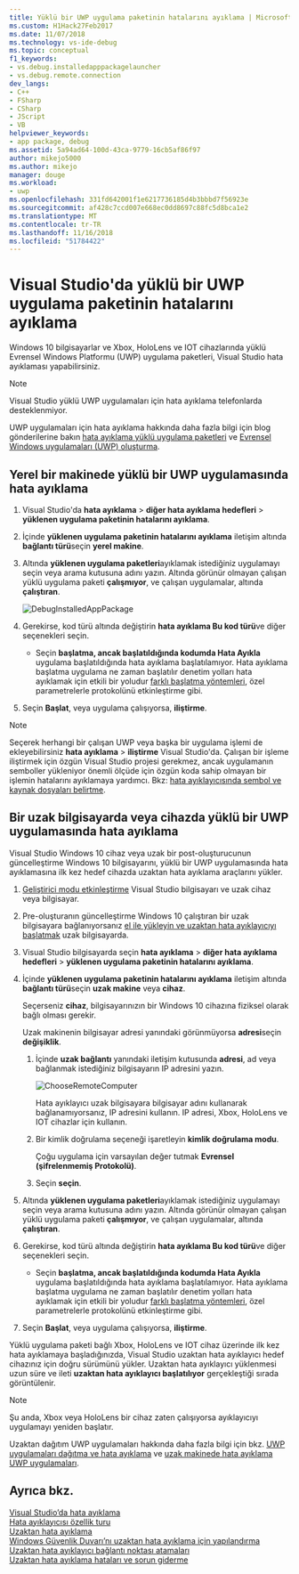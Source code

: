 ```yaml
---
title: Yüklü bir UWP uygulama paketinin hatalarını ayıklama | Microsoft Docs
ms.custom: H1Hack27Feb2017
ms.date: 11/07/2018
ms.technology: vs-ide-debug
ms.topic: conceptual
f1_keywords:
- vs.debug.installedapppackagelauncher
- vs.debug.remote.connection
dev_langs:
- C++
- FSharp
- CSharp
- JScript
- VB
helpviewer_keywords:
- app package, debug
ms.assetid: 5a94ad64-100d-43ca-9779-16cb5af86f97
author: mikejo5000
ms.author: mikejo
manager: douge
ms.workload:
- uwp
ms.openlocfilehash: 331fd642001f1e6217736185d4b3bbbd7f56923e
ms.sourcegitcommit: af428c7ccd007e668ec0dd8697c88fc5d8bca1e2
ms.translationtype: MT
ms.contentlocale: tr-TR
ms.lasthandoff: 11/16/2018
ms.locfileid: "51784422"
---
```

# <a name="debug-an-installed-uwp-app-package-in-visual-studio"></a>Visual Studio'da yüklü bir UWP uygulama paketinin hatalarını ayıklama

Windows 10 bilgisayarlar ve Xbox, HoloLens ve IOT cihazlarında yüklü Evrensel Windows Platformu (UWP) uygulama paketleri, Visual Studio hata ayıklaması yapabilirsiniz. 

>[!NOTE]
>Visual Studio yüklü UWP uygulamaları için hata ayıklama telefonlarda desteklenmiyor.
   
UWP uygulamaları için hata ayıklama hakkında daha fazla bilgi için blog gönderilerine bakın [hata ayıklama yüklü uygulama paketleri](https://blogs.msdn.microsoft.com/devops/2016/03/30/updates-for-debugging-installed-app-packages-in-visual-studio-2015-update-2/) ve [Evrensel Windows uygulamaları (UWP) oluşturma](https://blogs.msdn.microsoft.com/visualstudio/2016/08/02/universal-windows-apps-targeting-windows-10-anniversary-sdk/).

## <a name="debug-an-installed-uwp-app-on-a-local-machine"></a>Yerel bir makinede yüklü bir UWP uygulamasında hata ayıklama

1. Visual Studio'da **hata ayıklama** > **diğer hata ayıklama hedefleri** > **yüklenen uygulama paketinin hatalarını ayıklama**.
   
1. İçinde **yüklenen uygulama paketinin hatalarını ayıklama** iletişim altında **bağlantı türü**seçin **yerel makine**.
   
1. Altında **yüklenen uygulama paketleri**ayıklamak istediğiniz uygulamayı seçin veya arama kutusuna adını yazın. Altında görünür olmayan çalışan yüklü uygulama paketi **çalışmıyor**, ve çalışan uygulamalar, altında **çalıştıran**. 
   
   ![DebugInstalledAppPackage](../debugger/media/debug-installed-app-pkg.png "DebugInstalledAppPackage")
   
1. Gerekirse, kod türü altında değiştirin **hata ayıklama Bu kod türü**ve diğer seçenekleri seçin. 
   - Seçin **başlatma, ancak başlatıldığında kodumda Hata Ayıkla** uygulama başlatıldığında hata ayıklama başlatılamıyor. Hata ayıklama başlatma uygulama ne zaman başlatılır denetim yolları hata ayıklamak için etkili bir yoludur [farklı başlatma yöntemleri](/windows/uwp/xbox-apps/automate-launching-uwp-apps), özel parametrelerle protokolünü etkinleştirme gibi.
   
1. Seçin **Başlat**, veya uygulama çalışıyorsa, **iliştirme**.

> [!NOTE]
> Seçerek herhangi bir çalışan UWP veya başka bir uygulama işlemi de ekleyebilirsiniz **hata ayıklama** > **iliştirme** Visual Studio'da. Çalışan bir işleme iliştirmek için özgün Visual Studio projesi gerekmez, ancak uygulamanın semboller yükleniyor önemli ölçüde için özgün koda sahip olmayan bir işlemin hatalarını ayıklamaya yardımcı. Bkz: [hata ayıklayıcısında sembol ve kaynak dosyaları belirtme](specify-symbol-dot-pdb-and-source-files-in-the-visual-studio-debugger.md).
  
## <a name="remote"></a> Bir uzak bilgisayarda veya cihazda yüklü bir UWP uygulamasında hata ayıklama

Visual Studio Windows 10 cihaz veya uzak bir post-oluşturucunun güncelleştirme Windows 10 bilgisayarını, yüklü bir UWP uygulamasında hata ayıklamasına ilk kez hedef cihazda uzaktan hata ayıklama araçlarını yükler. 

1. [Geliştirici modu etkinleştirme](/windows/uwp/get-started/enable-your-device-for-development) Visual Studio bilgisayarı ve uzak cihaz veya bilgisayar.
   
1. Pre-oluşturanın güncelleştirme Windows 10 çalıştıran bir uzak bilgisayara bağlanıyorsanız [el ile yükleyin ve uzaktan hata ayıklayıcıyı başlatmak](../debugger/remote-debugging.md) uzak bilgisayarda.
   
1. Visual Studio bilgisayarda seçin **hata ayıklama** > **diğer hata ayıklama hedefleri** > **yüklenen uygulama paketinin hatalarını ayıklama**.
   
1. İçinde **yüklenen uygulama paketinin hatalarını ayıklama** iletişim altında **bağlantı türü**seçin **uzak makine** veya **cihaz**.
   
   Seçerseniz **cihaz**, bilgisayarınızın bir Windows 10 cihazına fiziksel olarak bağlı olması gerekir.
   
   Uzak makinenin bilgisayar adresi yanındaki görünmüyorsa **adresi**seçin **değişiklik**. 
      
   1. İçinde **uzak bağlantı** yanındaki iletişim kutusunda **adresi**, ad veya bağlanmak istediğiniz bilgisayarın IP adresini yazın.
      
      ![ChooseRemoteComputer](../debugger/media/debug-remote-app-pkg.png "ChooseRemoteComputer")
      
      Hata ayıklayıcı uzak bilgisayara bilgisayar adını kullanarak bağlanamıyorsanız, IP adresini kullanın. IP adresi, Xbox, HoloLens ve IOT cihazlar için kullanın.
   1. Bir kimlik doğrulama seçeneği işaretleyin **kimlik doğrulama modu**.
      
      Çoğu uygulama için varsayılan değer tutmak **Evrensel (şifrelenmemiş Protokolü)**.
   1. Seçin **seçin**. 

1. Altında **yüklenen uygulama paketleri**ayıklamak istediğiniz uygulamayı seçin veya arama kutusuna adını yazın. Altında görünür olmayan çalışan yüklü uygulama paketi **çalışmıyor**, ve çalışan uygulamalar, altında **çalıştıran**. 
   
1. Gerekirse, kod türü altında değiştirin **hata ayıklama Bu kod türü**ve diğer seçenekleri seçin. 
   - Seçin **başlatma, ancak başlatıldığında kodumda Hata Ayıkla** uygulama başlatıldığında hata ayıklama başlatılamıyor. Hata ayıklama başlatma uygulama ne zaman başlatılır denetim yolları hata ayıklamak için etkili bir yoludur [farklı başlatma yöntemleri](/windows/uwp/xbox-apps/automate-launching-uwp-apps), özel parametrelerle protokolünü etkinleştirme gibi.
   
1. Seçin **Başlat**, veya uygulama çalışıyorsa, **iliştirme**.

Yüklü uygulama paketi bağlı Xbox, HoloLens ve IOT cihaz üzerinde ilk kez hata ayıklamaya başladığınızda, Visual Studio uzaktan hata ayıklayıcı hedef cihazınız için doğru sürümünü yükler. Uzaktan hata ayıklayıcı yüklenmesi uzun süre ve ileti **uzaktan hata ayıklayıcı başlatılıyor** gerçekleştiği sırada görüntülenir.

>[!NOTE]
>Şu anda, Xbox veya HoloLens bir cihaz zaten çalışıyorsa ayıklayıcıyı uygulamayı yeniden başlatır.

Uzaktan dağıtım UWP uygulamaları hakkında daha fazla bilgi için bkz. [UWP uygulamaları dağıtma ve hata ayıklama](/windows/uwp/debug-test-perf/deploying-and-debugging-uwp-apps#advanced-remote-deployment-options) ve [uzak makinede hata ayıklama UWP uygulamaları](run-windows-store-apps-on-a-remote-machine.md). 
  
## <a name="see-also"></a>Ayrıca bkz.  
 [Visual Studio’da hata ayıklama](../debugger/index.md)  
 [Hata ayıklayıcısı özellik turu](../debugger/debugger-feature-tour.md)  
 [Uzaktan hata ayıklama](../debugger/remote-debugging.md)  
 [Windows Güvenlik Duvarı’nı uzaktan hata ayıklama için yapılandırma](../debugger/configure-the-windows-firewall-for-remote-debugging.md)  
 [Uzaktan hata ayıklayıcı bağlantı noktası atamaları](../debugger/remote-debugger-port-assignments.md)  
 [Uzaktan hata ayıklama hataları ve sorun giderme](../debugger/remote-debugging-errors-and-troubleshooting.md)